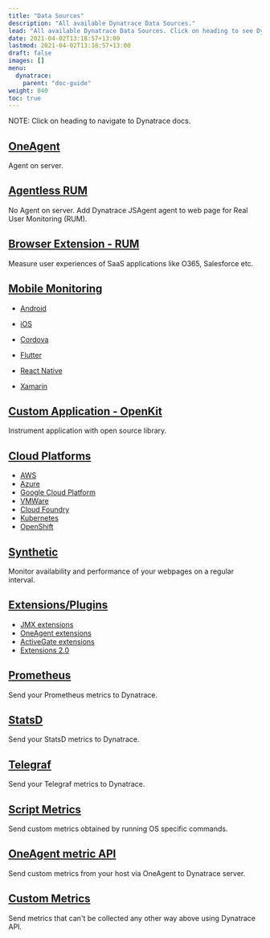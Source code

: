 ```yaml
---
title: "Data Sources"
description: "All available Dynatrace Data Sources."
lead: "All available Dynatrace Data Sources. Click on heading to see Dynatrace documentation."
date: 2021-04-02T13:18:57+13:00
lastmod: 2021-04-02T13:18:57+13:00
draft: false
images: []
menu: 
  dynatrace:
    parent: "doc-guide"
weight: 040
toc: true
---
```


NOTE: Click on heading to navigate to Dynatrace docs.

## [OneAgent](https://www.dynatrace.com/support/help/shortlink/oneagent-hub)

Agent on server.

## [Agentless RUM](https://www.dynatrace.com/support/help/shortlink/agentless-rum)

No Agent on server. Add Dynatrace JSAgent agent to web page for Real User Monitoring (RUM).

## [Browser Extension - RUM](https://www.dynatrace.com/support/help/shortlink/rum-browser-extension)

Measure user experiences of SaaS applications like O365, Salesforce etc.

## [Mobile Monitoring](https://www.dynatrace.com/support/help/shortlink/mobile-rum-subsection)
    
- [Android](https://www.dynatrace.com/support/help/shortlink/android-hub) 

- [iOS](https://www.dynatrace.com/support/help/shortlink/ios-hub)
     
- [Cordova](https://www.dynatrace.com/support/help/shortlink/cordova)

- [Flutter](https://www.dynatrace.com/support/help/shortlink/flutter)

- [React Native](https://www.dynatrace.com/support/help/shortlink/react-native)

- [Xamarin](https://www.dynatrace.com/support/help/shortlink/xamarin)

## [Custom Application - OpenKit](https://www.dynatrace.com/support/help/shortlink/openkit-hub)

Instrument application with open source library.

## [Cloud Platforms](https://www.dynatrace.com/support/help/shortlink/section-cloud-platforms)

- [AWS](https://www.dynatrace.com/support/help/shortlink/aws-hub)
- [Azure](https://www.dynatrace.com/support/help/shortlink/azure-hub)
- [Google Cloud Platform](https://www.dynatrace.com/support/help/shortlink/google-cloud-hub)
- [VMWare](https://www.dynatrace.com/support/help/shortlink/vmware-hub)
- [Cloud Foundry](https://www.dynatrace.com/support/help/shortlink/cloud-foundry-hub)
- [Kubernetes](https://www.dynatrace.com/support/help/shortlink/kubernetes-hub)
- [OpenShift](https://www.dynatrace.com/support/help/shortlink/openshift-hub)

## [Synthetic](https://www.dynatrace.com/support/help/shortlink/synthetic-hub)

Monitor availability and performance of your webpages on a regular interval.

## [Extensions/Plugins](https://www.dynatrace.com/support/help/shortlink/extensions-hub)

- [JMX extensions](https://www.dynatrace.com/support/help/shortlink/jmx-extensions)
- [OneAgent extensions](https://www.dynatrace.com/support/help/shortlink/oneagent-plugins-hub)
- [ActiveGate extensions](https://www.dynatrace.com/support/help/shortlink/activegate-extensions-intro)
- [Extensions 2.0](https://www.dynatrace.com/support/help/shortlink/get-started-extensions20)

## [Prometheus](https://www.dynatrace.com/support/help/shortlink/monitor-prometheus-metrics)

Send your Prometheus metrics to Dynatrace.

## [StatsD](https://www.dynatrace.com/support/help/shortlink/statsd-metric-ingestion)

Send your StatsD metrics to Dynatrace.

## [Telegraf](https://www.dynatrace.com/support/help/shortlink/telegraf)

Send your Telegraf metrics to Dynatrace.

## [Script Metrics](https://www.dynatrace.com/support/help/shortlink/pipe-metric-ingestion)

Send custom metrics obtained by running OS specific commands.

## [OneAgent metric API](https://www.dynatrace.com/support/help/shortlink/local-api)

Send custom metrics from your host via OneAgent to Dynatrace server.

## [Custom Metrics](https://www.dynatrace.com/support/help/shortlink/custom-metrics)

Send metrics that can't be collected any other way above using Dynatrace API.

